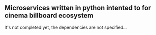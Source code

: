 Microservices written in python intented to for cinema billboard ecosystem
---

It's not completed yet, the dependencies are not specified...


